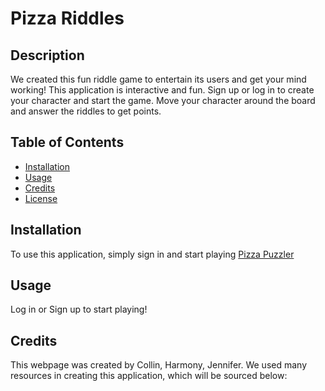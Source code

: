 # Pizza Riddles

## Description
We created this fun riddle game to entertain its users and get your mind working! This application is interactive and fun. Sign up or log in to create your character and start the game. Move your character around the board and answer the riddles to get points.

## Table of Contents 

- [Installation](#installation)
- [Usage](#usage)
- [Credits](#credits)
- [License](#license)

## Installation
To use this application, simply sign in and start playing [Pizza Puzzler]("https://pizza-puzzler-df030c54c16c.herokuapp.com/")

## Usage
Log in or Sign up to start playing! 

## Credits
This webpage was created by Collin, Harmony, Jennifer. We used many resources in creating this application, which will be sourced below:
